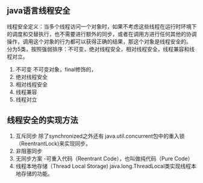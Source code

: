## java语言线程安全
线程安全定义：当多个线程访问一个对象时，如果不考虑这些线程在运行时环境下的调度和交替执行，也不需要进行额外的同步，或者在调用方进行任何其他的协调操作，调用这个对象的行为都可以获得正确的结果，那这个对象是线程安全的。
分为5类，按照强弱排序：不可变，绝对线程安全，相对线程安全，线程兼容和线程对立。
1. 不可变
    不可变对象，final修饰的，
2. 绝对线程安全
3. 相对线程安全
4. 线程兼容
5. 线程对立

## 线程安全的实现方法
1. 互斥同步
    除了synchronized之外还有 java.util.concurrent包中的重入锁（ReentrantLock)来实现同步。
2. 非阻塞同步
3. 无同步方案
    -可重入代码（Reentrant Code），也叫做纯代码（Pure Code）
4. 线程本地存储（Thread Local Storage)
java.long.ThreadLocal类实现线程本地存储的功能。
